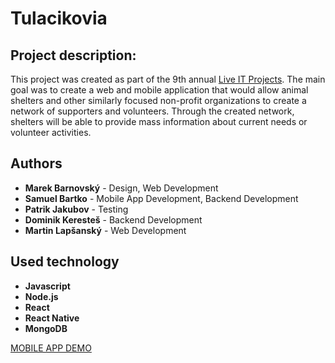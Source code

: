 # Tulacikovia

## Project description:
This project was created as part of the 9th annual [Live IT Projects](https://kpi.fei.tuke.sk/sk/content/zive-it-projekty).
The main goal was to create a web and mobile application that would allow animal shelters and other similarly focused non-profit organizations to create a network of supporters and volunteers.
Through the created network, shelters will be able to provide mass information about current needs or volunteer activities.

## Authors
- **Marek Barnovský** - Design, Web Development
- **Samuel Bartko** - Mobile App Development, Backend Development
- **Patrik Jakubov** - Testing
- **Dominik Keresteš** - Backend Development
- **Martin Lapšanský** - Web Development

## Used technology
- **Javascript**
- **Node.js**
- **React**
- **React Native**
- **MongoDB** 

[MOBILE APP DEMO](https://www.youtube.com/watch?v=V1yNmqGaY1o)
